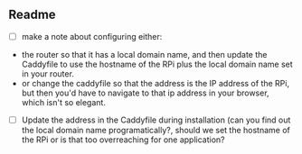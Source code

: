## Readme
- [ ] make a note about configuring either:
* the router so that it has a local domain name, and then update the Caddyfile to use the hostname of the RPi plus the local domain name set in your router.
* or change the caddyfile so that the address is the IP address of the RPi, but then you'd have to navigate to that ip address in your browser, which isn't so elegant.
- [ ] Update the address in the Caddyfile during installation (can you find out the local domain name programatically?, should we set the hostname of the RPi or is that too overreaching for one application?

